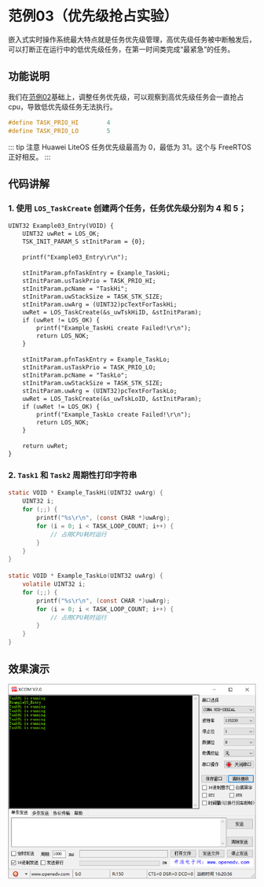 # 范例03（优先级抢占实验）

嵌入式实时操作系统最大特点就是任务优先级管理，高优先级任务被中断触发后，可以打断正在运行中的低优先级任务，在第一时间类完成“最紧急”的任务。

## 功能说明

我们在[范例02](example02.md)基础上，调整任务优先级，可以观察到高优先级任务会一直抢占 cpu，导致低优先级任务无法执行。

```c
#define TASK_PRIO_HI        4
#define TASK_PRIO_LO        5
```

::: tip 注意
Huawei LiteOS 任务优先级最高为 0，最低为 31。这个与 FreeRTOS 正好相反。
:::

## 代码讲解

### 1. 使用 `LOS_TaskCreate` 创建两个任务，任务优先级分别为 4 和 5；

```c{8,19}
UINT32 Example03_Entry(VOID) {
    UINT32 uwRet = LOS_OK;
    TSK_INIT_PARAM_S stInitParam = {0};
    
    printf("Example03_Entry\r\n");

    stInitParam.pfnTaskEntry = Example_TaskHi;
    stInitParam.usTaskPrio = TASK_PRIO_HI;
    stInitParam.pcName = "TaskHi";
    stInitParam.uwStackSize = TASK_STK_SIZE;
    stInitParam.uwArg = (UINT32)pcTextForTaskHi;
    uwRet = LOS_TaskCreate(&s_uwTskHiID, &stInitParam);
    if (uwRet != LOS_OK) {
        printf("Example_TaskHi create Failed!\r\n");
        return LOS_NOK;
    }

    stInitParam.pfnTaskEntry = Example_TaskLo;
    stInitParam.usTaskPrio = TASK_PRIO_LO;
    stInitParam.pcName = "TaskLo";    
    stInitParam.uwStackSize = TASK_STK_SIZE;
    stInitParam.uwArg = (UINT32)pcTextForTaskLo;
    uwRet = LOS_TaskCreate(&s_uwTskLoID, &stInitParam);
    if (uwRet != LOS_OK) {
        printf("Example_TaskLo create Failed!\r\n");
        return LOS_NOK;
    }

    return uwRet;
}
```

### 2. `Task1` 和 `Task2` 周期性打印字符串

```c
static VOID * Example_TaskHi(UINT32 uwArg) {
    UINT32 i;
    for (;;) {
        printf("%s\r\n", (const CHAR *)uwArg);
        for (i = 0; i < TASK_LOOP_COUNT; i++) {
            // 占用CPU耗时运行
        }
    }
}

static VOID * Example_TaskLo(UINT32 uwArg) {
    volatile UINT32 i;
    for (;;) {
        printf("%s\r\n", (const CHAR *)uwArg);
        for (i = 0; i < TASK_LOOP_COUNT; i++) {
            // 占用CPU耗时运行
        }
    }
}
```

## 效果演示

![](./pic/result03.png)